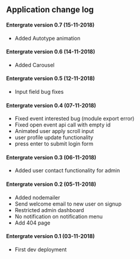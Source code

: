 ## Application change log

#### Entergrate version 0.7 (15-11-2018)

+ Added Autotype animation

#### Entergrate version 0.6 (14-11-2018)

+ Added Carousel

#### Entergrate version 0.5 (12-11-2018)

+ Input field bug fixes

#### Entergrate version 0.4 (07-11-2018)

+ Fixed event interested bug (module export error)
+ Fixed open event api call with empty id
+ Animated user apply scroll input
+ user profile update functionality
+ press enter to submit login form

#### Entergrate version 0.3 (06-11-2018)

+ Added user contact functionality for admin

#### Entergrate version 0.2 (05-11-2018)

+ Added nodemailer
+ Send welcome email to new user on signup
+ Restricted admin dashboard
+ No notification on notification menu
+ Add 404 page

#### Entergrate version 0.1 (03-11-2018)

+ First dev deployment
